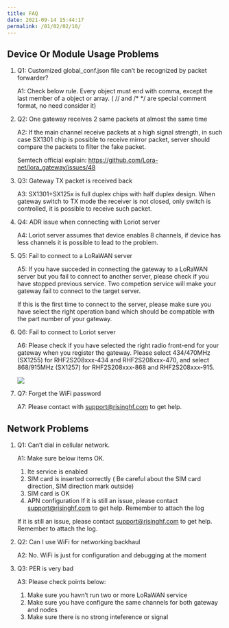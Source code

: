 ```yaml
---
title: FAQ
date: 2021-09-14 15:44:17
permalink: /01/02/02/10/
---
```

## Device Or Module Usage Problems

1. Q1: Customized global_conf.json file can’t be recognized by packet forwarder? 

   A1: Check below rule. Every object must end with comma, except the last member of a object or array. ( // and /* */ are special comment format, no need consider it)

2. Q2: One gateway receives 2 same packets at almost the same time 

   A2: If the main channel receive packets at a high signal strength, in such case SX1301 chip is possible to receive mirror packet, server should compare the packets to filter the fake packet. 

   Semtech official explain: https://github.com/Lora-net/lora_gateway/issues/48

3. Q3: Gateway TX packet is received back 

   A3: SX1301+SX125x is full duplex chips with half duplex design. When gateway switch to TX mode the receiver is not closed, only switch is controlled, it is possible to receive such packet.

4. Q4: ADR issue when connecting with Loriot server 

   A4: Loriot server assumes that device enables 8 channels, if device has less channels it is possible to lead to the problem.

5. Q5: Fail to connect to a LoRaWAN server 

   A5: If you have succeded in connecting the gateway to a LoRaWAN server but you fail to connect to another server, please check if you have stopped previous service. Two competion service will make your gateway fail to connect to the target server. 

   If this is the first time to connect to the server, please make sure you have select the right operation band which should be compatible with the part number of your gateway.

6. Q6: Fail to connect to Loriot server 

   A6: Please check if you have selected the right radio front-end for your gateway when you register the gateway. Please select 434/470MHz (SX1255) for RHF2S208xxx-434 and RHF2S208xxx-470, and select 868/915MHz (SX1257) for RHF2S208xxx-868 and RHF2S208xxx-915.

   ![](https://wiki.risinghf.com/upload/img/45cf1b11b085876963412a397125e236.png)

7. Q7: Forget the WiFi password 

   A7: Please contact with support@risinghf.com to get help.

## Network Problems

1. Q1: Can’t dial in cellular network. 

   A1: Make sure below items OK. 

   1) lte service is enabled 
   2) SIM card is inserted correctly ( Be careful about the SIM card direction, SIM direction mark outside) 
   3) SIM card is OK 
   4) APN configuration If it is still an issue, please contact support@risinghf.com to get help. Remember to attach the log

   If it is still an issue, please contact support@risinghf.com to get help. Remember to attach the log.

2. Q2: Can I use WiFi for networking backhaul 

   A2: No. WiFi is just for configuration and debugging at the moment

3. Q3: PER is very bad 

   A3: Please check points below: 

   1) Make sure you havn’t run two or more LoRaWAN service 
   2) Make sure you have configure the same channels for both gateway and nodes 
   3) Make sure there is no strong inteference or signal
